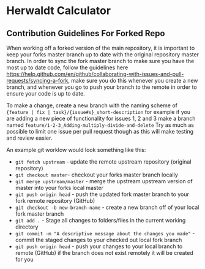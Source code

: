 # Herwaldt Calculator

## Contribution Guidelines For Forked Repo

When working off a forked version of the main repository, it is important to keep your forks master branch up to date with the original repository master branch. In order to sync the fork master branch to make sure you have the most up to date code, follow the guidelines here https://help.github.com/en/github/collaborating-with-issues-and-pull-requests/syncing-a-fork, make sure you do this whenever you create a new branch, and whenever you go to push your branch to the remote in order to ensure your code is up to date.

To make a change, create a new branch with the naming scheme of `{feature | fix | task}/{issue#s}_short-description` for example if you are adding a new piece of functionality for issues 1, 2 and 3 make a branch named `feature/1-2-3_Adding-multiply-divide-and-delete` Try as much as possible to limit one issue per pull request though as this will make testing and review easier.

An example git worklow would look something like this:

* `git fetch upstream` - update the remote upstream repository (original repository)
* `git checkout master`- checkout your forks master branch locally
* `git merge upstream/master` - merge the upstream upstream version of master into your forks local master
* `git push origin head` - push the updated fork master branch to your fork remote repository (GitHub)
* `git checkout -b new-branch-name` - create a new branch off of your local fork master branch
* `git add .` - Stage all changes to folders/files in the current working directory
* `git commit -m "A descriptive message about the changes you made"` - commit the staged changes to your checked out local fork branch
* `git push origin head` - push your changes to your local branch to remote (GitHub) if the branch does not exist remotely it will be created for you
